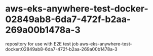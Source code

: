 # aws-eks-anywhere-test-docker-02849ab8-6da7-472f-b2aa-269a00b1478a-3
repository for use with E2E test job aws-eks-anywhere-test-docker:02849ab8-6da7-472f-b2aa-269a00b1478a-3
